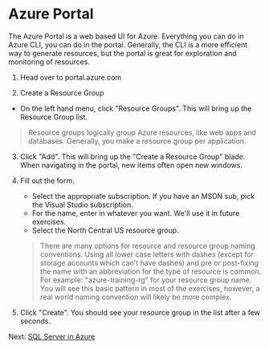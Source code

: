 # Azure Portal

The Azure Portal is a web based UI for Azure. Everything you can do in Azure CLI, you can do in the portal. Generally, the CLI is a more efficient way to generate resources, but the portal is great for exploration and monitoring of resources.

1. Head over to portal.azure.com

2. Create a Resource Group
* On the left hand menu, click "Resource Groups". This will bring up the Resource Group list.

> Resource groups logically group Azure resources, like web apps and databases. Generally, you make a resource group per application.

3. Click "Add". This will bring up the "Create a Resource Group" blade. When navigating in the portal, new items often open new windows.

4. Fill out the form.
    * Select the appropriate subscription. If you have an MSDN sub, pick the Visual Studio subscription. 
    * For the name, enter in whatever you want. We'll use it in future exercises.
    * Select the North Central US resource group.

    > There are many options for resource and resource group naming conventions. Using all lower case letters with dashes (except for storage accounts which can't have dashes) and pre or post-fixing the name with an abbreviation for the type of resource is common.  For example: "azure-training-rg" for your resource group name. You will see this basic pattern in most of the exercises, however, a real world naming convention will likely be more complex.

5. Click "Create". You should see your resource group in the list after a few seconds.

Next: [SQL Server in Azure](02-azure-sql.md)